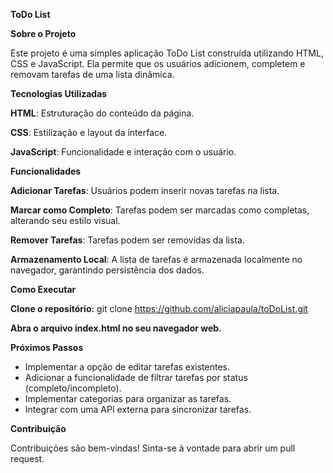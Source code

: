 **ToDo List**

**Sobre o Projeto**

Este projeto é uma simples aplicação ToDo List construída utilizando HTML, CSS e JavaScript. Ela permite que os usuários adicionem, completem e removam tarefas de uma lista dinâmica.

**Tecnologias Utilizadas**

**HTML**: Estruturação do conteúdo da página.

**CSS**: Estilização e layout da interface.

**JavaScript**: Funcionalidade e interação com o usuário.

**Funcionalidades**

**Adicionar Tarefas**: Usuários podem inserir novas tarefas na lista.

**Marcar como Completo**: Tarefas podem ser marcadas como completas, alterando seu estilo visual.

**Remover Tarefas**: Tarefas podem ser removidas da lista.

**Armazenamento Local**: A lista de tarefas é armazenada localmente no navegador, garantindo persistência dos dados.

**Como Executar**

**Clone o repositório:** git clone https://github.com/aliciapaula/toDoList.git

**Abra o arquivo index.html no seu navegador web.**

**Próximos Passos**
- Implementar a opção de editar tarefas existentes.
- Adicionar a funcionalidade de filtrar tarefas por status (completo/incompleto).
- Implementar categorias para organizar as tarefas.
- Integrar com uma API externa para sincronizar tarefas.

**Contribuição**

Contribuições são bem-vindas! Sinta-se à vontade para abrir um pull request.
